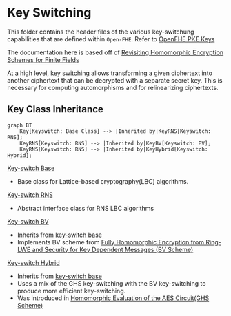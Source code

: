 # Key Switching

This folder contains the header files of the various key-switchung capabilities that are defined within `Open-FHE`.
Refer
to [OpenFHE PKE Keys](https://openfhe-development.readthedocs.io/en/latest/assets/sphinx_rsts/modules/pke/pke_keyswitch.html)

The documentation here is based off
of [Revisiting Homomorphic Encryption Schemes for Finite Fields](https://eprint.iacr.org/2021/204.pdf)

At a high level, key switching allows transforming a given ciphertext into another ciphertext that can be decrypted with
a separate secret key. This is necessary for computing automorphisms and for relinearizing ciphertexts.

## Key Class Inheritance

```mermaid
graph BT 
    Key[Keyswitch: Base Class] --> |Inherited by|KeyRNS[Keyswitch: RNS]; 
    KeyRNS[Keyswitch: RNS] --> |Inherited by|KeyBV[Keyswitch: BV]; 
    KeyRNS[Keyswitch: RNS] --> |Inherited by|KeyHybrid[Keyswitch: Hybrid];
```

[Key-switch Base](keyswitch-base.h)

- Base class for Lattice-based cryptography(LBC) algorithms.

[Key-switch RNS](keyswitch-rns.h)

- Abstract interface class for RNS LBC algorithms

[Key-switch BV](keyswitch-bv.h)

- Inherits from [key-switch base](keyswitch-base.h)
- Implements BV scheme
  from [Fully Homomorphic Encryption from Ring-LWE and Security for Key Dependent Messages (BV Scheme)](https://www.wisdom.weizmann.ac.il/~zvikab/localpapers/IdealHom.pdf)

[Key-switch Hybrid](keyswitch-hybrid.h)

- Inherits from [key-switch base](keyswitch-base.h)
- Uses a mix of the GHS key-switching with the BV key-switching to produce more efficient key-switching.
- Was introduced in [Homomorphic Evaluation of the AES Circuit(GHS Scheme)](https://eprint.iacr.org/2012/099.pdf)

